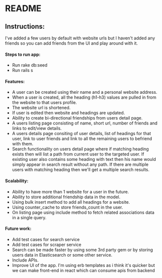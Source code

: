 # README

## Instructions:

I've added a few users by default with website urls but I haven't added any friends so you can add friends from the UI and play around with it.

#### Steps to run app:

* Run rake db:seed
* Run rails s

#### Features:

* A user can be created using their name and a personal website address.
* When a user is created, all the heading (h1-h3) values are pulled in from the website to that users profile.
* The website url is shortened.
* If user is edited then website and headings are updated.
* Ability to create bi-directional friendships from users detail page.
* A users listing page consisting of name, short url, number of friends and links to edit/view details.
* A users details page consiting of user details, list of headings for that user, link to user friends and link to all the remaining users to befriend with them.
* Search functionality on users detail page where if matching heading exists then will list a path from current user to the targeted user. If existing user also contains some heading with text then his name would simply appear in search result without any path. If there are multiple users with matching heading then we'll get a multiple search results.


#### Scalability:

* Ability to have more than 1 website for a user in the future.
* Ability to store additional friendship data in the model.
* Using bulk insert method to add all headings for a website.
* Using counter_cache to store friends_count in the user.
* On listing page using include method to fetch related associations data in a single query.


#### Future work:

* Add test cases for search service
* Add test cases for scraper service
* Search can be made faster by using some 3rd party gem or by storing users data in Elasticsearch or some other service.
* Include APIs.
* Improve UI of the app. I'm using erb templates as i think it's quicker but we can make front-end in react which can consume apis from backend

